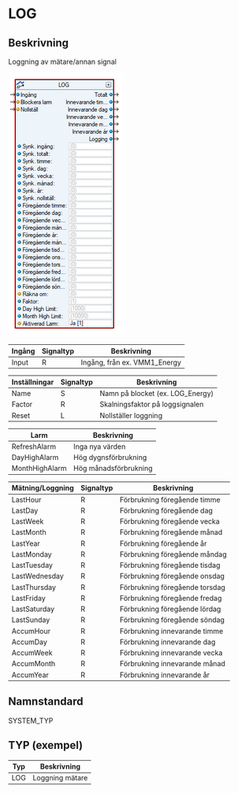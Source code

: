 # LOG

## Beskrivning
Loggning av mätare/annan signal

![Alt text](img/MeterLogSI.PNG?raw=true "Bild")

| Ingång | Signaltyp | Beskrivning |
| --- | --- | --- |
| Input | R | Ingång, från ex. VMM1_Energy |

| Inställningar | Signaltyp | Beskrivning |
| --- | --- | --- |
| Name | S | Namn på blocket (ex. LOG_Energy) |
| Factor | R | Skalningsfaktor på loggsignalen |
| Reset | L | Nollställer loggning |

| Larm | Beskrivning |
| --- | --- |
| RefreshAlarm | Inga nya värden |
| DayHighAlarm | Hög dygnsförbrukning |
| MonthHighAlarm | Hög månadsförbrukning |

| Mätning/Loggning | Signaltyp | Beskrivning |
| --- | --- | --- |
| LastHour | R | Förbrukning föregående timme |
| LastDay | R | Förbrukning föregående dag|
| LastWeek | R | Förbrukning föregående vecka|
| LastMonth | R | Förbrukning föregående månad |
| LastYear | R | Förbrukning föregående år |
| LastMonday | R | Förbrukning föregående måndag |
| LastTuesday | R | Förbrukning föregående tisdag |
| LastWednesday | R | Förbrukning föregående onsdag |
| LastThursday | R | Förbrukning föregående torsdag |
| LastFriday | R | Förbrukning föregående fredag |
| LastSaturday | R | Förbrukning föregående lördag |
| LastSunday | R | Förbrukning föregående söndag |
| AccumHour | R | Förbrukning innevarande timme |
| AccumDay | R | Förbrukning innevarande dag|
| AccumWeek | R | Förbrukning innevarande vecka|
| AccumMonth | R | Förbrukning innevarande månad |
| AccumYear | R | Förbrukning innevarande år |

## Namnstandard

SYSTEM_TYP

## TYP (exempel)

| Typ | Beskrivning |
| --- | --- |
| LOG | Loggning mätare |


